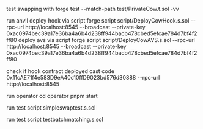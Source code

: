 test swapping with forge test --match-path test/PrivateCow.t.sol -vv

run anvil
deploy hook via script 
    forge script script/DeployCowHook.s.sol --rpc-url http://localhost:8545 --broadcast --private-key 0xac0974bec39a17e36ba4a6b4d238ff944bacb478cbed5efcae784d7bf4f2ff80
deploy avs via script
    forge script script/DeployCowAVS.s.sol --rpc-url http://localhost:8545 --broadcast --private-key 0xac0974bec39a17e36ba4a6b4d238ff944bacb478cbed5efcae784d7bf4f2ff80


check if hook  contract deployed
cast code 0x11cAE71f4e583D9eA40c10ffD9023bd576d30888  --rpc-url http://localhost:8545

run operator 
    cd operator
    pnpm start

run test script simpleswaptest.s.sol
    
run test script testbatchmatching.s.sol